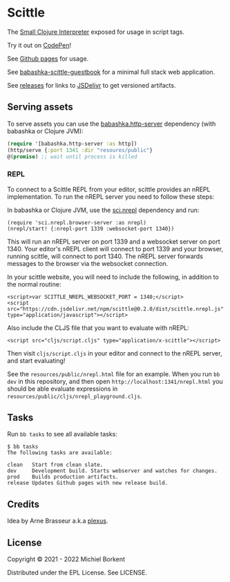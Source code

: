 # Scittle

The [Small Clojure Interpreter](https://github.com/babashka/sci) exposed for usage in script tags.

Try it out on [CodePen](https://codepen.io/Prestance/pen/PoOdZQw)!

See [Github pages](https://babashka.org/scittle/) for usage.

See
[babashka-scittle-guestbook](https://github.com/kloimhardt/babashka-scittle-guestbook)
for a minimal full stack web application.

See [releases](https://github.com/babashka/scittle/releases) for links to
[JSDelivr](https://www.jsdelivr.com) to get versioned artifacts.

## Serving assets

To serve assets you can use the
[babashka.http-server](https://github.com/babashka/http-server) dependency (with
babashka or Clojure JVM):

``` clojure
(require '[babashka.http-server :as http])
(http/serve {:port 1341 :dir "resoures/public"}
@(promise) ;; wait until process is killed
```

### REPL

To connect to a Scittle REPL from your editor, scittle provides an nREPL
implementation. To run the nREPL server you need to follow these steps:

In babashka or Clojure JVM, use the
[sci.nrepl](https://github.com/babashka/sci.nrepl) dependency and run:

```
(require 'sci.nrepl.browser-server :as nrepl)
(nrepl/start! {:nrepl-port 1339 :websocket-port 1340})
```

This will run an nREPL server on port 1339 and a websocket server on port 1340.
Your editor's nREPL client will connect to port 1339 and your browser, running
scittle, will connect to port 1340. The nREPL server forwards messages to the
browser via the websocket connection.

In your scittle website, you will need to include the following, in addition to
the normal routine:

```
<script>var SCITTLE_NREPL_WEBSOCKET_PORT = 1340;</script>
<script src="https://cdn.jsdelivr.net/npm/scittle@0.2.0/dist/scittle.nrepl.js" type="application/javascript"></script>
```

Also include the CLJS file that you want to evaluate with nREPL:

```
<script src="cljs/script.cljs" type="application/x-scittle"></script>
```

Then visit `cljs/script.cljs` in your editor and connect to the nREPL server,
and start evaluating!

See the `resources/public/nrepl.html` file for an example. When you run `bb dev`
in this repository, and then open `http://localhost:1341/nrepl.html` you should
be able evaluate expressions in `resources/public/cljs/nrepl_playground.cljs`.

## Tasks

Run `bb tasks` to see all available tasks:

```
$ bb tasks
The following tasks are available:

clean   Start from clean slate.
dev     Development build. Starts webserver and watches for changes.
prod    Builds production artifacts.
release Updates Github pages with new release build.
```

## Credits

Idea by Arne Brasseur a.k.a [plexus](https://github.com/plexus).

## License

Copyright © 2021 - 2022 Michiel Borkent

Distributed under the EPL License. See LICENSE.
